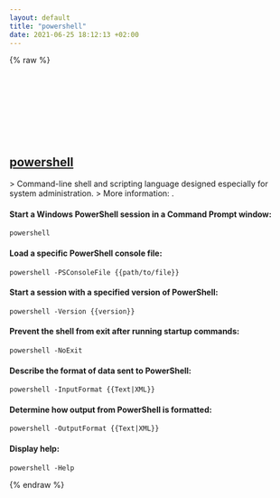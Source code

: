 ```yaml
---
layout: default
title: "powershell"
date: 2021-06-25 18:12:13 +02:00
---
```

{% raw %}
<h2 id="powershell">
  <a href="/en/windows/powershell.html">powershell</a> <a href="#powershell"><svg class="icon">
    <use href="/assets/images/unicode_sprite.svg#link" />
  </svg></a>
</h2>
> Command-line shell and scripting language designed especially for system administration.
> More information: <https://docs.microsoft.com/windows-server/administration/windows-commands/powershell>.

#### Start a Windows PowerShell session in a Command Prompt window:
```shell
powershell
```
#### Load a specific PowerShell console file:
```shell
powershell -PSConsoleFile {{path/to/file}}
```
#### Start a session with a specified version of PowerShell:
```shell
powershell -Version {{version}}
```
#### Prevent the shell from exit after running startup commands:
```shell
powershell -NoExit
```
#### Describe the format of data sent to PowerShell:
```shell
powershell -InputFormat {{Text|XML}}
```
#### Determine how output from PowerShell is formatted:
```shell
powershell -OutputFormat {{Text|XML}}
```
#### Display help:
```shell
powershell -Help
```
{% endraw %}